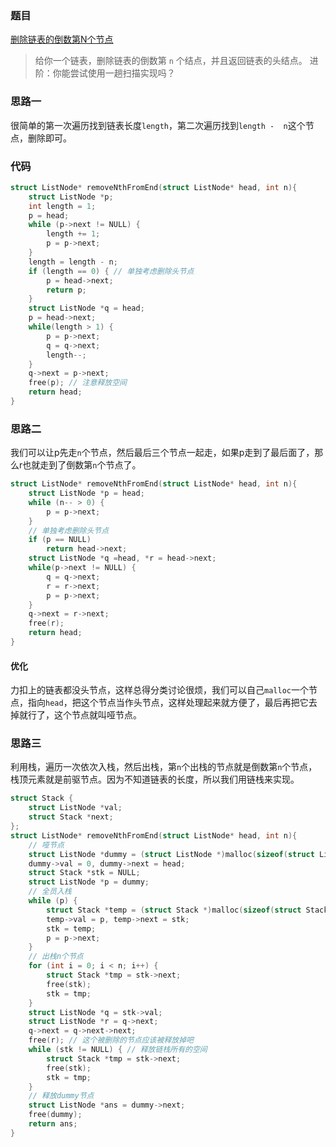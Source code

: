 ### 题目

[删除链表的倒数第N个节点](https://leetcode-cn.com/problems/remove-nth-node-from-end-of-list/)

>给你一个链表，删除链表的倒数第 `n` 个结点，并且返回链表的头结点。
> 进阶：你能尝试使用一趟扫描实现吗？

### 思路一

很简单的第一次遍历找到链表长度`length`，第二次遍历找到`length -  n`这个节点，删除即可。

### 代码

```c
struct ListNode* removeNthFromEnd(struct ListNode* head, int n){
    struct ListNode *p;
    int length = 1;
    p = head;
    while (p->next != NULL) {
        length += 1;
        p = p->next;
    }
    length = length - n;
    if (length == 0) { // 单独考虑删除头节点
        p = head->next;
        return p;
    }
    struct ListNode *q = head;
    p = head->next;
    while(length > 1) {
        p = p->next;
        q = q->next; 
        length--;
    }
    q->next = p->next;
    free(p); // 注意释放空间
    return head;
}
```

### 思路二

我们可以让p先走`n`个节点，然后最后三个节点一起走，如果p走到了最后面了，那么r也就走到了倒数第`n`个节点了。

```c
struct ListNode* removeNthFromEnd(struct ListNode* head, int n){
    struct ListNode *p = head;
    while (n-- > 0) {
        p = p->next;
    }
    // 单独考虑删除头节点
    if (p == NULL)
        return head->next;
    struct ListNode *q =head, *r = head->next;
    while(p->next != NULL) {
        q = q->next;
        r = r->next;
        p = p->next;
    }
    q->next = r->next;
    free(r);
    return head;
}
```

#### 优化

力扣上的链表都没头节点，这样总得分类讨论很烦，我们可以自己`malloc`一个节点，指向`head`，把这个节点当作头节点，这样处理起来就方便了，最后再把它去掉就行了，这个节点就叫哑节点。

### 思路三

利用栈，遍历一次依次入栈，然后出栈，第`n`个出栈的节点就是倒数第`n`个节点，栈顶元素就是前驱节点。因为不知道链表的长度，所以我们用链栈来实现。

```c
struct Stack {
    struct ListNode *val;
    struct Stack *next;
};
struct ListNode* removeNthFromEnd(struct ListNode* head, int n){
    // 哑节点
    struct ListNode *dummy = (struct ListNode *)malloc(sizeof(struct ListNode));
    dummy->val = 0, dummy->next = head;
    struct Stack *stk = NULL;
    struct ListNode *p = dummy;
    // 全员入栈
    while (p) {
        struct Stack *temp = (struct Stack *)malloc(sizeof(struct Stack));
        temp->val = p, temp->next = stk;
        stk = temp;
        p = p->next;
    }
    // 出栈n个节点
    for (int i = 0; i < n; i++) {
        struct Stack *tmp = stk->next;
        free(stk);
        stk = tmp;
    }
    struct ListNode *q = stk->val;
    struct ListNode *r = q->next;
    q->next = q->next->next;
    free(r); // 这个被删除的节点应该被释放掉吧
    while (stk != NULL) { // 释放链栈所有的空间
        struct Stack *tmp = stk->next;
        free(stk);
        stk = tmp;
    }
    // 释放dummy节点
    struct ListNode *ans = dummy->next;
    free(dummy);
    return ans;
}
```





